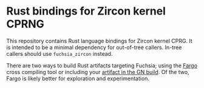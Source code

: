 Rust bindings for Zircon kernel CPRNG
=====================================

This repository contains Rust language bindings for Zircon kernel CPRG. It is
intended to be a minimal dependency for out-of-tree callers. In-tree callers
should use `fuchsia_zircon` instead.

There are two ways to build Rust artifacts targeting Fuchsia; using the
[Fargo](https://fuchsia.googlesource.com/fargo/) cross compiling tool or
including your [artifact in the GN
build](https://fuchsia.dev/fuchsia-src/development/languages/rust). Of the two,
Fargo is likely better for exploration and experimentation.
